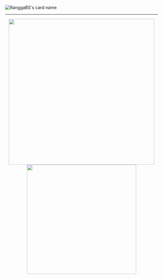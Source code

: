 <!--
- 👋 Hi, I’m @RanggaBS
- 👀 I’m interested in ...
- 🌱 I’m currently learning ...
- 💞️ I’m looking to collaborate on ...
- 📫 How to reach me ...
-->

<!---
RanggaBS/RanggaBS is a ✨ special ✨ repository because its `README.md` (this file) appears on your GitHub profile.
You can click the Preview link to take a look at your changes.
--->

<!-- Not working -->
<!-- ![visitors](https://visitor-badge.glitch.me/badge?page_id=95119001) -->
<!-- ![visitors](https://visitor-badge.glitch.me/badge?page_id=RanggaBS.visitor-badge) -->

![RanggaBS's card name](https://cardivo.vercel.app/api?name=Rangga+Buana+Saputra&description=Hi%2C+I%27m+a+Web+Developer.+Nice+to+meet+you.+%F0%9F%91%8B&image=https://avatars.githubusercontent.com/u/95119001?v=4&backgroundColor=%23012b35&fontColor=%23effcff&pattern=topography&colorPattern=%23043743&linkedin=Rangga+Buana+Saputra&github=RanggaBS)

<hr />

<div align="center">
  <img width="480px" src="https://github-readme-stats.vercel.app/api?username=RanggaBS&custom_title=Rangga+BS%27s+GitHub+Stats&include_all_commits=false&show_icons=true&theme=react" />
  <img width="360px" src="https://github-readme-stats.vercel.app/api/top-langs?username=RanggaBS&layout=compact" />
</div>

